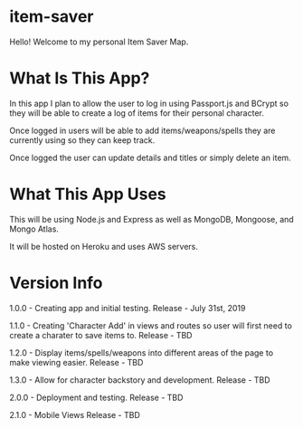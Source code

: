 # item-saver

Hello! Welcome to my personal Item Saver Map.

# What Is This App?

In this app I plan to allow the user to log in using Passport.js and BCrypt so they will be able to create a log of items for their personal character. 

Once logged in users will be able to add items/weapons/spells they are currently using so they can keep track. 

Once logged the user can update details and titles or simply delete an item. 

# What This App Uses

This will be using Node.js and Express as well as MongoDB, Mongoose, and Mongo Atlas. 

It will be hosted on Heroku and uses AWS servers. 

# Version Info 

1.0.0 - Creating app and initial testing.
Release - July 31st, 2019

1.1.0 - Creating 'Character Add' in views and routes so user will first need to create a charater to save items to.
Release - TBD 

1.2.0 - Display items/spells/weapons into different areas of the page to make viewing easier.
Release - TBD 

1.3.0 - Allow for character backstory and development.
Release - TBD 

2.0.0 - Deployment and testing.
Release - TBD 

2.1.0 - Mobile Views
Release - TBD 

